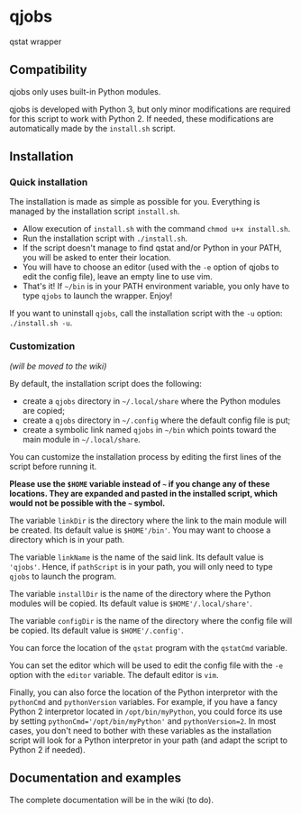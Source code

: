 # qjobs

qstat wrapper

## Compatibility

qjobs only uses built-in Python modules.

qjobs is developed with Python 3, but only minor modifications are required for
this script to work with Python 2. If needed, these modifications are
automatically made by the `install.sh` script.

## Installation

### Quick installation

The installation is made as simple as possible for you. Everything is managed
by the installation script `install.sh`.

- Allow execution of `install.sh` with the command `chmod u+x install.sh`.
- Run the installation script with `./install.sh`.
- If the script doesn't manage to find qstat and/or Python in your PATH, you
  will be asked to enter their location.
- You will have to choose an editor (used with the `-e` option of qjobs to edit
  the config file), leave an empty line to use vim.
- That's it! If `~/bin` is in your PATH environment variable, you only have to
  type `qjobs` to launch the wrapper. Enjoy!

If you want to uninstall `qjobs`, call the installation script with the `-u`
option: `./install.sh -u`.

### Customization

_(will be moved to the wiki)_

By default, the installation script does the following:

- create a `qjobs` directory in `~/.local/share` where the Python modules are
  copied;
- create a `qjobs` directory in `~/.config` where the default config file is
  put;
- create a symbolic link named `qjobs` in `~/bin` which points toward the main
  module in `~/.local/share`.

You can customize the installation process by editing the first lines of the
script before running it.

__Please use the `$HOME` variable instead of `~` if you change any of these
locations.  They are expanded and pasted in the installed script, which would
not be possible with the `~` symbol.__

The variable `linkDir` is the directory where the link to the main module
will be created.  Its default value is `$HOME'/bin'`. You may want to choose a
directory which is in your path.

The variable `linkName` is the name of the said link. Its default value is
`'qjobs'`. Hence, if `pathScript` is in your path, you will only need to type
`qjobs` to launch the program.

The variable `installDir` is the name of the directory where the Python modules
will be copied. Its default value is `$HOME'/.local/share'`.

The variable `configDir` is the name of the directory where the config file
will be copied. Its default value is `$HOME'/.config'`.

You can force the location of the `qstat` program with the `qstatCmd` variable.

You can set the editor which will be used to edit the config file with the `-e`
option with the `editor` variable. The default editor is `vim`.

Finally, you can also force the location of the Python interpretor with the
`pythonCmd` and `pythonVersion` variables. For example, if you have a fancy
Python 2 interpretor located in `/opt/bin/myPython`, you could force its use
by setting `pythonCmd='/opt/bin/myPython'` and `pythonVersion=2`. In most
cases, you don't need to bother with these variables as the installation script
will look for a Python interpretor in your path (and adapt the script to Python
2 if needed).

## Documentation and examples

The complete documentation will be in the wiki (to do).
